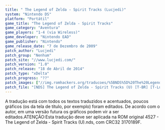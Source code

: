 ```yaml
---
title: " The Legend of Zelda - Spirit Tracks (Lucjedi)"
system: "Nintendo DS"
platform: "Portátil"
game_title: "The Legend of Zelda - Spirit Tracks"
game_category: "Aventura"
game_players: "1-4 (via Wireless)"
game_developer: "Nintendo EAD"
game_publisher: "Nintendo"
game_release_date: "7 de Dezembro de 2009"
patch_author: "Lucjedi"
patch_group: "Nenhum"
patch_site: "//www.lucjedi.com/"
patch_version: "1.0"
patch_release: "18 de Abril de 2014"
patch_type: "xDelta"
patch_progress: "??"
patch_images: ["//img.romhackers.org/traducoes/%5BNDS%5D%20The%20Legend%20of%20Zelda%20-%20Spirit%20Tracks%20-%20Lucjedi%20-%201.PNG","//img.romhackers.org/traducoes/%5BNDS%5D%20The%20Legend%20of%20Zelda%20-%20Spirit%20Tracks%20-%20Lucjedi%20-%202.PNG","//img.romhackers.org/traducoes/%5BNDS%5D%20The%20Legend%20of%20Zelda%20-%20Spirit%20Tracks%20-%20Lucjedi%20-%203.PNG"]
patch_file: "[NDS] The Legend of Zelda - Spirit Tracks (U) [T-BR] [T-Lucjedi G-Nenhum] [V-1.0 A-2014].zip"
---
```

A tradução está com todos os textos traduzidos e acentuados, poucos gráficos (os da tela de título, por exemplo) foram editados. De acordo com o autor, em uma versão futura os gráficos podem vir a ser editados.ATENÇÃO:Esta tradução deve ser aplicada na ROM original 4527 - The Legend of Zelda - Spirit Tracks (U).nds, com CRC32 3170189F.